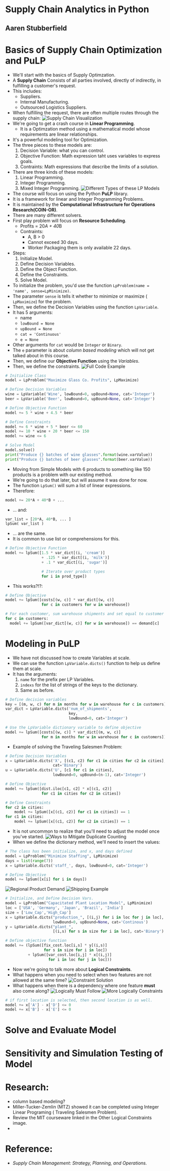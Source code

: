 # Supply Chain Analytics in Python
## Aaren Stubberfield

# Basics of Supply Chain Optimization and PuLP
- We'll start with the basics of Supply Optimzation.
- A **Supply Chain** Consists of all parties involved, directly of indirectly, in fulfilling a customer's request.
- This includes:
  * Suppliers.
  * Internal Manufacturing.
  * Outsourced Logistics Suppliers.
- When fulfilling the request, there are often multiple routes through the supply chain:
![Supply Chain Visualization](images/SupplyChainVisual.png)
- We're going to get a crash course in **Linear Programming**.
  * It is a Optimzation method using a mathematical model whose requirements are linear relationships.
- It's a powerful modeling tool for Optimization.
- The three pieces to these models are:
  1. Decision Variable: what you can control.
  2. Objective Function: Math expression taht uses variables to express goals.
  3. Contraints: Math expressions that describe the limits of a solution.
- There are three kinds of these models:
  1. Linear Programming.
  2. Integer Programming.
  3. Mixed Integer Programming.
![Different Types of these LP Models](images/LPvsIPvsMIP.png)
- The course will focus on using the Python **PuLP** library.
- It is a framework for linear and Integer Programming Problems.
- It is maintained by the **Computational Infrastructure for Operations Research(COIN-OR)**.
- There are many different solvers.
- First play problem will focus on **Resource Scheduling**.
  * Profits = 20*A + 40*B
  * Contraints:
    * A, B > 0
    * Cannot exceed 30 days.
    * Worker Packaging them is only available 22 days.
- Steps:
  1. Initialize Model.
  2. Define Decision Variables.
  3. Define the Object Function.
  4. Define the Constraints.
  5. Solve Model.
- To initialize the problem, you'd use the function `LpProblem(name = 'name', sense=LpMinimize)`.
- The parameter `sense` is tells it whether to minimize or maximize ( `LpMaximize`) for the problem.
- Then, we define the Decision Variables using the function `LpVariable`.
- It has 5 arguments:
  * name
  * `lowBound = None`
  * `upBound = None`
  * `cat = 'Continuous'`
  * `e = None`
- Other arguments for `cat` would be `Integer` or `Binary`.
- The `e` parameter is about *column based modeling* which will not get talked about in this course.
- Then, we define our **Objective Function** using the *Variables*.
- Then, we define the constraints.
![Full Code Example](images/Basics-of-PuLP.png)
```python
# Initialize Class
model = LpProblem("Maximize Glass Co. Profits", LpMaximize)

# Define Decision Variables
wine = LpVariable('Wine', lowBound=0, upBound=None, cat='Integer')
beer = LpVariable('Beer', lowBound=0, upBound=None, cat='Integer')

# Define Objective Function
model += 5 * wine + 4.5 * beer

# Define Constraints
model += 6 * wine + 5 * beer <= 60
model += 10 * wine + 20 * beer <= 150
model += wine <= 6

# Solve Model
model.solve()
print("Produce {} batches of wine glasses".format(wine.varValue))
print("Produce {} batches of beer glasses".format(beer.varValue))
```
- Moving from Simple Models with 6 products to something like 150 products is a problem with our existing method.
- We're going to do that later, but will assume it was done for now.
- The function `LpSum()` will sum a list of linear expressions.
- Therefore:
```python
model += 20*A + 40*B + ...
```
- ... and:
```python
var_list = [20*A, 40*B, ... ]
lpSum( var_list )
```
- ... are the same.
- It is common to use list or comprehensions for this.
```python
# Define Objective Function
model += lpSum([1.5 * var_dict[(i, 'cream')]
                + .125 * var_dict[(i, 'milk')]
                + .1 * var_dict[(i, 'sugar')]

                # Iterate over product types
                for i in prod_type])
```
- This works?!?:
```python
# Define Objective
model += lpSum([costs[(w, c)] * var_dict[(w, c)]
                for c in customers for w in warehouse])

# For each customer, sum warehouse shipments and set equal to customer demand
for c in customers:
  model += lpSum([var_dict[(w, c)] for w in warehouse]) == demand[c]
```


# Modeling in PuLP
- We have not discussed how to create Variables at scale.
- We can use the function `LpVariable.dicts()` function to help us define them at scale.
- It has the arguments:
  1. `name` for the prefix per LP Variables.
  2. `indexs` for the list of strings of the keys to the dictionary.
  3. Same as before.
```python
# Define decision variables
key = [(m, w, c) for m in months for w in warehouse for c in customers]
var_dict = LpVariable.dicts('num_of_shipments',
                            key,
                            lowBound=0, cat='Integer')

# Use the LpVariable dictionary variable to define objective
model += lpSum([costs[(w, c)] * var_dict[(m, w, c)]
                for m in months for w in warehouse for c in customers])
```
- Example of solving the Traveling Salesmen Problem:
```python
# Define Decision Variables
x = LpVariable.dicts('X', [(c1, c2) for c1 in cities for c2 in cities],
                     cat='Binary')
u = LpVariable.dicts('U', [c1 for c1 in cities],
                     lowBound=0, upBound=(n-1), cat='Integer')

# Define Objective
model += lpSum([dist.iloc[c1, c2] * x[(c1, c2)]
                for c1 in cities for c2 in cities])

# Define Constraints
for c2 in cities:
    model += lpSum([x[(c1, c2)] for c1 in cities]) == 1
for c1 in cities:
    model += lpSum([x[(c1, c2)] for c2 in cities]) == 1
```
- It is not uncommon to realize that you'll need to adjust the model once you've started.
![ Ways to Mitigate Duplicate Counting](images/FormulationOfFormula.png)
- When we define the dictionary method, we'll need to insert the values:
```python
# The class has been initialize, and x, and days defined
model = LpProblem("Minimize Staffing", LpMinimize)
days = list(range(7))
x = LpVariable.dicts('staff_', days, lowBound=0, cat='Integer')

# Define Objective
model += lpSum([x[i] for i in days])
```
![Regional Product Demand](images/RegionalProductDemand.png)
![Shipping Example](images/ShippingExample.png)
```python
# Initialize, and Define Decision Vars.
model = LpProblem("Capacitated Plant Location Model", LpMinimize)
loc = ['USA', 'Germany', 'Japan', 'Brazil', 'India']
size = ['Low_Cap','High_Cap']
x = LpVariable.dicts("production_", [(i,j) for i in loc for j in loc],
                     lowBound=0, upBound=None, cat='Continous')
y = LpVariable.dicts("plant_",
                     [(i,s) for s in size for i in loc], cat='Binary')

# Define objective function
model += (lpSum([fix_cost.loc[i,s] * y[(i,s)]
                 for s in size for i in loc])
          + lpSum([var_cost.loc[i,j] * x[(i,j)]
                   for i in loc for j in loc]))
```
- Now we're going to talk more about **Logical Constraints**.
- What happens when you need to select when two features are not allowed at the same time?
![Constraint Solution](images/LogicalConstraint.png)
- What happens when there is a dependency where one feature **must** also come along?
![Logically Must Follow](images/LogicallyMustFollow.png)
![More Logically Constraints](images/OtherLogicalConstraints.png)
```python
# if first location is selected, then second location is as well.
model += x['A'] - x['D'] <= 0
model += x['B'] - x['E'] <= 0
```


# Solve and Evaluate Model

# Sensitivity and Simulation Testing of Model

# Research:
- column based modeling?
- Miller-Tucker-Zemlin (MTZ) showed it can be completed using Integer Linear Programing ( Traveling Salesmen Problem).
- Review the MIT courseware linked in the Other Logical Constraints image.
-


# Reference:
 - *Supply Chain Management: Strategy, Planning, and Operations.*
